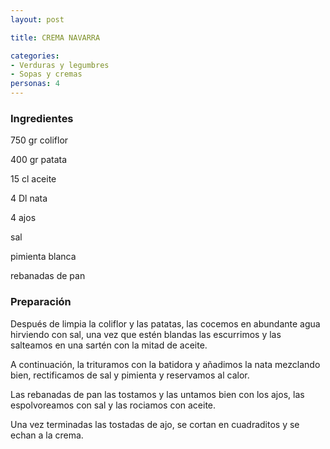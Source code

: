 ```yaml
---
layout: post

title: CREMA NAVARRA

categories:
- Verduras y legumbres
- Sopas y cremas
personas: 4 
---
```

<h3>Ingredientes</h3>
750 gr coliflor

400 gr patata

15 cl aceite

4 Dl nata

4 ajos

sal

pimienta blanca

rebanadas de pan

<h3>Preparación</h3>
Después de limpia la coliflor y las patatas, las cocemos en abundante agua hirviendo con sal, una vez que estén blandas las escurrimos y las salteamos en una sartén con la mitad de aceite.

A continuación, la trituramos con la batidora y añadimos la nata mezclando bien, rectificamos de sal y pimienta y reservamos al calor.

Las rebanadas de pan las tostamos y las untamos bien con los ajos, las espolvoreamos con sal y las rociamos con aceite.

Una vez terminadas las tostadas de ajo, se cortan en cuadraditos y se echan a la crema.